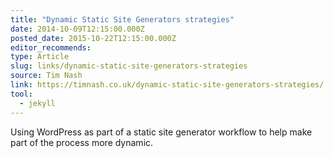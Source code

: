 ```yaml
---
title: "Dynamic Static Site Generators strategies"
date: 2014-10-09T12:15:00.000Z
posted_date: 2015-10-22T12:15:00.000Z
editor_recommends:
type: Article
slug: links/dynamic-static-site-generators-strategies
source: Tim Nash
link: https://timnash.co.uk/dynamic-static-site-generators-strategies/
tool:
  - jekyll
---
```

Using WordPress as part of a static site generator workflow to help make part of the process more dynamic.



